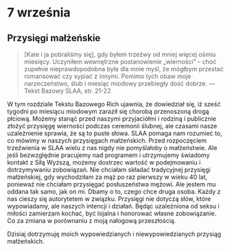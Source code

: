 
# 7 września

## Przysięgi małżeńskie

> [Kate i ja pobraliśmy się], gdy byłem trzeźwy od mniej więcej ośmiu miesięcy. Uczyniłem wewnętrzne postanowienie „wierności” – choć zupełnie nieprawdopodobna była dla mnie myśl, że mógłbym przestać romansować czy sypiać z innymi. Pomimo tych obaw moje narzeczeństwo, ślub i miesiąc miodowy przebiegły dość dobrze. — Tekst Bazowy SLAA, str. 21-22

W tym rozdziale Tekstu Bazowego Rich ujawnia, że dowiedział się, iż sześć tygodni po miesiącu miodowym zaraził się chorobą przenoszoną drogą płciową. Możemy stanąć przed naszymi przyjaciółmi i rodziną i publicznie złożyć przysięgę wierności podczas ceremonii ślubnej, ale czasami nasze uzależnienie sprawia, że są to puste słowa. SLAA pomaga nam rozumieć to, co mówimy w naszych przysięgach małżeńskich. Przed rozpoczęciem trzeźwienia w SLAA wielu z nas nigdy nie pomyślałoby o małżeństwie. Ale jeśli bezwzględnie pracujemy nad programem i utrzymujemy świadomy kontakt z Siłą Wyższą, możemy dostrzec wartość w podejmowaniu i dotrzymywaniu zobowiązań. Nie chciałam składać tradycyjnej przysięgi małżeńskiej, gdy wychodziłam za mąż po raz pierwszy w wieku 40 lat, ponieważ nie chciałam przysięgać posłuszeństwa mężowi. Ale jestem mu oddana tak samo, jak on mi. Dbamy o to, czego chce druga osoba. Każdy z nas cieszy się autorytetem w związku. Przysięgi nie dotyczą słów, które wypowiadamy, ale naszych intencji i działań. Będąc uzależniona od seksu i miłości zamierzam kochać, być lojalna i honorować własne zobowiązanie. Co za zmiana w porównaniu z moją nałogową przeszłością.

Dzisiaj dotrzymuję moich wypowiedzianych i niewypowiedzianych przysiąg małżeńskich.
